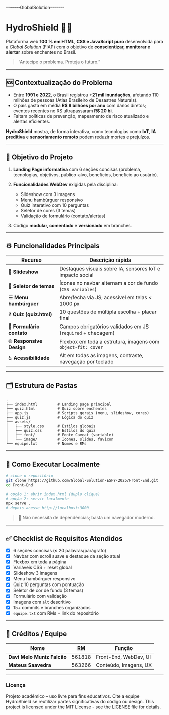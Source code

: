 -------GlobalSolution-------



# HydroShield 🌊🚨

Plataforma web **100 % em HTML, CSS e JavaScript puro** desenvolvida para a *Global Solution* (FIAP) com o objetivo de **conscientizar, monitorar e alertar** sobre enchentes no Brasil.

> “Antecipe o problema. Proteja o futuro.”

---

## 🆘 Contextualização do Problema

* Entre **1991 e 2022**, o Brasil registrou **+21 mil inundações**, afetando 110 milhões de pessoas (Atlas Brasileiro de Desastres Naturais).
* O país gasta em média **R\$ 8 bilhões por ano** com danos diretos; eventos recentes no RS ultrapassaram **R\$ 20 bi**.
* Faltam políticas de prevenção, mapeamento de risco atualizado e alertas eficientes.

**HydroShield** mostra, de forma interativa, como tecnologias como **IoT**, **IA preditiva** e **sensoriamento remoto** podem reduzir mortes e prejuízos.

---

## 🎯 Objetivo do Projeto

1. **Landing Page informativa** com 6 seções concisas (problema, tecnologias, objetivos, público-alvo, benefícios, benefício ao usuário).
2. **Funcionalidades WebDev** exigidas pela disciplina:

   * Slideshow com 3 imagens
   * Menu hambúrguer responsivo
   * Quiz interativo com 10 perguntas
   * Seletor de cores (3 temas)
   * Validação de formulário (contato/alertas)
3. Código **modular, comentado** e **versionado** em branches.

---

## ⚙️ Funcionalidades Principais

| Recurso                   | Descrição rápida                                             |
| ------------------------- | ------------------------------------------------------------ |
| 🚀 **Slideshow**          | Destaques visuais sobre IA, sensores IoT e impacto social    |
| 🎨 **Seletor de temas**   | Ícones no navbar alternam a cor de fundo (`CSS variables`)   |
| ☰ **Menu hambúrguer**     | Abre/fecha via JS; acessível em telas < 1000 px              |
| ❓ **Quiz (quiz.html)**    | 10 questões de múltipla escolha + placar final               |
| 📝 **Formulário contato** | Campos obrigatórios validados em JS (`required` + checagem)  |
| 🌐 **Responsive Design**  | Flexbox em toda a estrutura, imagens com `object-fit: cover` |
| ♿ **Acessibilidade**      | Alt em todas as imagens, contraste, navegação por teclado    |

---

## 🗂️ Estrutura de Pastas

```
.
├── index.html         # Landing page principal
├── quiz.html          # Quiz sobre enchentes
├── app.js             # Scripts gerais (menu, slideshow, cores)
├── quiz.js            # Lógica do quiz
├── assets/
│   ├── style.css      # Estilos globais
│   ├── quiz.css       # Estilos do quiz
│   ├── font/          # Fonte Caveat (variable)
│   └── image/         # Ícones, slides, favicon
└── equipe.txt         # Nomes e RMs
```

---

## 🚀 Como Executar Localmente

```bash
# clone o repositório
git clone https://github.com/Global-Solution-ESPY-2025/Front-End.git
cd Front-End

# opção 1: abrir index.html (duplo clique)
# opção 2: servir localmente
npx serve .
# depois acesse http://localhost:3000
```

> 📌 Não necessita de dependências; basta um navegador moderno.

---

## ✅ Checklist de Requisitos Atendidos

* [x] 6 seções concisas (≤ 20 palavras/parágrafo)
* [x] Navbar com scroll suave e destaque da seção atual
* [x] Flexbox em toda a página
* [x] Variáveis CSS + reset global
* [x] Slideshow 3 imagens
* [x] Menu hambúrguer responsivo
* [x] Quiz 10 perguntas com pontuação
* [x] Seletor de cor de fundo (3 temas)
* [x] Formulário com validação
* [x] Imagens com `alt` descritivo
* [x] 15+ commits e branches organizados
* [x] `equipe.txt` com RMs + link do repositório

---

## 👥 Créditos / Equipe

| Nome                       | RM     | Função                |
| -------------------------- | ------ | --------------------- |
| **Davi Melo Muniz Falcão** | 561818 | Front-End, WebDev, UI |
| **Mateus Saavedra**        | 563266 | Conteúdo, Imagens, UX |

---

### Licença

Projeto acadêmico – uso livre para fins educativos. Cite a equipe HydroShield se reutilizar partes significativas do código ou design.
This project is licensed under the MIT License - see the [LICENSE](LICENSE) file for details.

